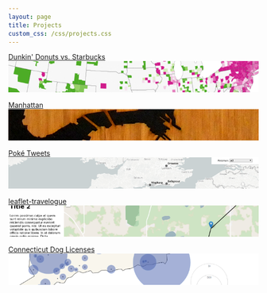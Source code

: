 ```yaml
---
layout: page
title: Projects
custom_css: /css/projects.css
---
```


[Dunkin' Donuts vs. Starbucks
![](/assets/preview/dunkin-sb.png)](dunkin-sb/)

[Manhattan
![](/assets/preview/wood-manhattan.png)](wood-manhattan/)

[Pok&eacute; Tweets
![](/assets/preview/poke-tweets.png)](poke-tweets/)

[leaflet-travelogue
![](/assets/preview/leaflet-travelogue.png)](https://github.com/chdean/leaflet-travelogue)

[Connecticut Dog Licenses
![](/assets/preview/ct-dogs.png)](ct-dogs/)
